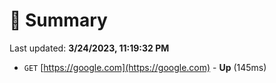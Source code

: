 # 📖 Summary
Last updated: **3/24/2023, 11:19:32 PM**

- `GET` [https://google.com](https://google.com) - **Up** (145ms)
